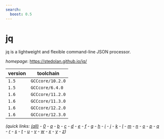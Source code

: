```yaml
---
search:
  boost: 0.5
---
```

# jq

jq is a lightweight and flexible command-line JSON processor.

*homepage*: <https://stedolan.github.io/jq/>

version | toolchain
--------|----------
``1.5`` | ``GCCcore/10.2.0``
``1.5`` | ``GCCcore/6.4.0``
``1.6`` | ``GCCcore/11.2.0``
``1.6`` | ``GCCcore/11.3.0``
``1.6`` | ``GCCcore/12.2.0``
``1.6`` | ``GCCcore/12.3.0``


*(quick links: [(all)](../index.md) - [0](../0/index.md) - [a](../a/index.md) - [b](../b/index.md) - [c](../c/index.md) - [d](../d/index.md) - [e](../e/index.md) - [f](../f/index.md) - [g](../g/index.md) - [h](../h/index.md) - [i](../i/index.md) - [j](../j/index.md) - [k](../k/index.md) - [l](../l/index.md) - [m](../m/index.md) - [n](../n/index.md) - [o](../o/index.md) - [p](../p/index.md) - [q](../q/index.md) - [r](../r/index.md) - [s](../s/index.md) - [t](../t/index.md) - [u](../u/index.md) - [v](../v/index.md) - [w](../w/index.md) - [x](../x/index.md) - [y](../y/index.md) - [z](../z/index.md))*

